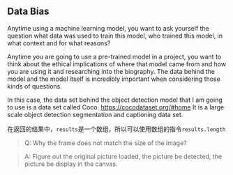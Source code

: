 ## Data Bias

Anytime using a machine learning model, you want to ask yourself the question what data was used to train this model, who trained this model, in what context and for what reasons?

Anytime you are going to use a pre-trained model in a project, you want to think about the ethical implications of where that model came from and how you are using it and researching into the biography. The data behind the model and the model itself is incredibly important when considering those kinds of questions.

In this case, the data set behind the object detection model that I am going to use is a data set called Coco. <https://cocodataset.org/#home> It is a large scale object detection segmentation and captioning data set.

在返回的结果中，`results`是一个数组，所以可以使用数组的指令`results.length`

>Q: Why the frame does not match the size of the image?

>A: Figure out the original picture loaded, the picture be detected, the picture be display in the canvas.